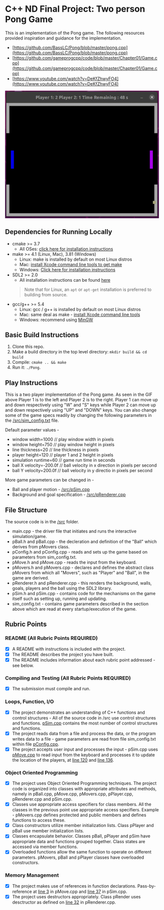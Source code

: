# C++ ND Final Project: Two person Pong Game

This is an implementation of the Pong game. The following resources provided inspiration and guidance for the implementation.

* [https://github.com/BassLC/Pong/blob/master/pong.cpp](https://github.com/BassLC/Pong/blob/master/pong.cpp)
* [https://github.com/gameprogcpp/code/blob/master/Chapter01/Game.cpp](https://github.com/gameprogcpp/code/blob/master/Chapter01/Game.cpp)
* [https://www.youtube.com/watch?v=DeKfZhwyFO4](https://www.youtube.com/watch?v=DeKfZhwyFO4)

<img src="pong.gif"/>

## Dependencies for Running Locally
* cmake >= 3.7
  * All OSes: [click here for installation instructions](https://cmake.org/install/)
* make >= 4.1 (Linux, Mac), 3.81 (Windows)
  * Linux: make is installed by default on most Linux distros
  * Mac: [install Xcode command line tools to get make](https://developer.apple.com/xcode/features/)
  * Windows: [Click here for installation instructions](http://gnuwin32.sourceforge.net/packages/make.htm)
* SDL2 >= 2.0
  * All installation instructions can be found [here](https://wiki.libsdl.org/Installation)
  >Note that for Linux, an `apt` or `apt-get` installation is preferred to building from source. 
* gcc/g++ >= 5.4
  * Linux: gcc / g++ is installed by default on most Linux distros
  * Mac: same deal as make - [install Xcode command line tools](https://developer.apple.com/xcode/features/)
  * Windows: recommend using [MinGW](http://www.mingw.org/)

## Basic Build Instructions

1. Clone this repo.
2. Make a build directory in the top level directory: `mkdir build && cd build`
3. Compile: `cmake .. && make`
4. Run it: `./Pong`.


## Play Instructions

This is a two player implementation of the Pong game. As seen in the GIF above Player 1 is to the left and Player 2 is to the right. Player 1 can move up and down respectively using "W" and "S" keys while Player 2 can move up and down respectively using "UP" and "DOWN" keys. You can also change some of the game specs readily by changing the following parameters in the [/src/sim_config.txt](https://github.com/prasadshingne/CppND-Capstone/blob/master/src/sim_config.txt) file.

Default parameter values - 

* window width=1000 // play window width in pixels
* window height=750 // play window height in pixels
* line thickness=20 // line thickness in pixels
* player height=120 // player 1 and 2 height in pixels
* simulation runtime=60 // game run time in seconds
* ball X velocity=-200.0f // ball velocity in x direction in pixels per second
* ball Y velocity=200.0f // ball velocity in y directio in pixels per second

More game parameters can be changed in - 

* Ball and player motion - [/src/pSim.cpp](https://github.com/prasadshingne/CppND-Capstone/blob/master/src/pSim.cpp)
* Background and goal specification - [/src/pRenderer.cpp](https://github.com/prasadshingne/CppND-Capstone/blob/master/src/pRenderer.cpp)

## File Structure

The source code is in the [/src](https://github.com/prasadshingne/CppND-Capstone/tree/master/src) folder.

* main.cpp - the driver file that initiates and runs the interactive simulation/game.
* pBall.h and pBall.cpp - the decleration and definition of the "Ball" which derives from pMovers class.
* pConfig.h and pConfig.cpp - reads and sets up the game based on parameters from sim_config.txt.
* pMove.h and pMove.cpp - reads the input from the keyboard.
* pMovers.h and pMovers.cpp - declares and defines the abstract class pMovers from which all "Movers", such as "Player" and "Ball", in the game are derived.
* pRenderer.h and pRenderer.cpp - this renders the background, walls, goals, players and the ball using the SDL2 library.
* pSim.h and pSim.cpp - contains code for the mechanisms on the game itself such as setting up, running and updating.
* sim_config.txt - contains game parameters described in the section above which are read at every startup/execution of the game.

## Rubric Points

### README (All Rubric Points REQUIRED)

- [x] A README with instructions is included with the project.
- [x] The README describes the project you have built.
- [x] The README includes information about each rubric point addressed - see below.

### Compiling and Testing (All Rubric Points REQUIRED)

- [x] The submission must compile and run.

### Loops, Function, I/O

- [x] The project demonstrates an understanding of C++ functions and control structures - All of the source code in /src use control structures and functions. [pSim.cpp](https://github.com/prasadshingne/CppND-Capstone/blob/master/src/pSim.cpp) contains the most number of control structures and functions.
- [x] The project reads data from a file and process the data, or the program writes data to a file - game parameters are read from file sim_config.txt within file [pConfig.cpp](https://github.com/prasadshingne/CppND-Capstone/blob/master/src/pConfig.cpp).
- [x] The project accepts user input and processes the input - pSim.cpp uses [pMove.cpp](https://github.com/prasadshingne/CppND-Capstone/blob/master/src/pMove.cpp) to read input from the keyboard and processes it to update the location of the players, at [line 120](https://github.com/prasadshingne/CppND-Capstone/blob/da7ab4f28ed1517ecdb8e8b27fc31f621c62a839/src/pSim.cpp#L120) and [line 136](https://github.com/prasadshingne/CppND-Capstone/blob/da7ab4f28ed1517ecdb8e8b27fc31f621c62a839/src/pSim.cpp#L136).

### Object Oriented Programming

- [x] The project uses Object Oriented Programming techniques. The project code is organized into classes with appropriate attributes and methods, namely in pBall.cpp, pMove.cpp, pMovers.cpp, pPlayer.cpp, pRenderer.cpp and pSim.cpp.
- [x] Classes use appropriate access specifiers for class members. All the classes in the previous point use appropriate access specifiers. Example - pMovers.cpp defines protected and public members and defines functions to access these.
- [x] Class constructors utilize member initialization lists. Class pPlayer and pBall use member initialization lists.
- [x] Classes encapsulate behavior. Classes pBall, pPlayer and pSim have appropriate data and functions grouped together. Class states are accessed via member functions.
- [x] Overloaded functions allow the same function to operate on different parameters. pMovers, pBall and pPlayer classes have overloaded constructors.

### Memory Management

- [x] The project makes use of references in function declarations. Pass-by-reference at [line 3](https://github.com/prasadshingne/CppND-Capstone/blob/da7ab4f28ed1517ecdb8e8b27fc31f621c62a839/src/pMove.cpp#L3) in pMove.cpp and [line 37](https://github.com/prasadshingne/CppND-Capstone/blob/da7ab4f28ed1517ecdb8e8b27fc31f621c62a839/src/pSim.cpp#L37) in pSim.cpp.
- [x] The project uses destructors appropriately. Class pRender uses desctructor as defined on [line 32](https://github.com/prasadshingne/CppND-Capstone/blob/da7ab4f28ed1517ecdb8e8b27fc31f621c62a839/src/pRenderer.cpp#L32) in pRenderer.cpp.
